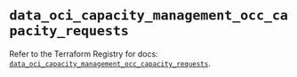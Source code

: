 # `data_oci_capacity_management_occ_capacity_requests`

Refer to the Terraform Registry for docs: [`data_oci_capacity_management_occ_capacity_requests`](https://registry.terraform.io/providers/oracle/oci/7.19.0/docs/data-sources/capacity_management_occ_capacity_requests).
